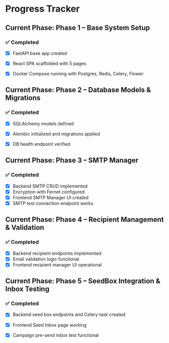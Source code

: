 # Progress Tracker

## Current Phase: Phase 1 – Base System Setup

### ✅ Completed
- [x] FastAPI base app created
- [x] React SPA scaffolded with 5 pages
- [x] Docker Compose running with Postgres, Redis, Celery, Flower



## Current Phase: Phase 2 – Database Models & Migrations

### ✅ Completed
- [x] SQLAlchemy models defined
- [x] Alembic initialized and migrations applied
- [x] DB health endpoint verified



## Current Phase: Phase 3 – SMTP Manager

### ✅ Completed
- [x] Backend SMTP CRUD implemented
- [x] Encryption with Fernet configured
- [x] Frontend SMTP Manager UI created
- [x] SMTP test connection endpoint works

## Current Phase: Phase 4 – Recipient Management & Validation

### ✅ Completed
- [x] Backend recipient endpoints implemented
- [x] Email validation logic functional
- [x] Frontend recipient manager UI operational

## Current Phase: Phase 5 – SeedBox Integration & Inbox Testing

### ✅ Completed
- [x] Backend seed box endpoints and Celery task created
- [x] Frontend Seed Inbox page working
- [x] Campaign pre-send inbox test functional


